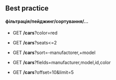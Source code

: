 ## Best practice

#### фільтрація/пейджинг/сортування/...
	
- GET **/cars**?color=red

- GET **/cars**?seats<=2

- GET **/cars**?sort=-manufactorer,+model

- GET **/cars**?fields=manufacturer,model,id,color

- GET **/cars**?offset=10&limit=5
